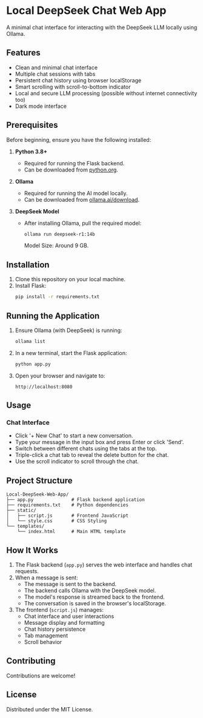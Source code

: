 # Local DeepSeek Chat Web App

A minimal chat interface for interacting with the DeepSeek LLM locally using Ollama.

## Features

- Clean and minimal chat interface
- Multiple chat sessions with tabs
- Persistent chat history using browser localStorage
- Smart scrolling with scroll-to-bottom indicator
- Local and secure LLM processing (possible without internet connectivity too)
- Dark mode interface

## Prerequisites

Before beginning, ensure you have the following installed:

1. **Python 3.8+**
   - Required for running the Flask backend.
   - Can be downloaded from [python.org](https://python.org).

2. **Ollama**
   - Required for running the AI model locally.
   - Can be downloaded from [ollama.ai/download](https://ollama.ai/download).

3. **DeepSeek Model**
   - After installing Ollama, pull the required model:
     ```bash
     ollama run deepseek-r1:14b
     ```
     Model Size: Around 9 GB. 

## Installation

1. Clone this repository on your local machine.
2. Install Flask:
   ```bash
   pip install -r requirements.txt
   ```

## Running the Application

1. Ensure Ollama (with DeepSeek) is running:
   ```bash
   ollama list
   ```

2. In a new terminal, start the Flask application:
   ```bash
   python app.py
   ```

3. Open your browser and navigate to:
   ```
   http://localhost:8080
   ```

## Usage

### Chat Interface

- Click '+ New Chat' to start a new conversation.
- Type your message in the input box and press Enter or click 'Send'.
- Switch between different chats using the tabs at the top.
- Triple-click a chat tab to reveal the delete button for the chat.
- Use the scroll indicator to scroll through the chat.

## Project Structure

```
Local-DeepSeek-Web-App/
├── app.py              # Flask backend application
├── requirements.txt    # Python dependencies
├── static/
│   ├── script.js       # Frontend JavaScript
│   └── style.css       # CSS Styling
└── templates/
    └── index.html      # Main HTML template
```

## How It Works

1. The Flask backend (`app.py`) serves the web interface and handles chat requests.
2. When a message is sent:
   - The message is sent to the backend.
   - The backend calls Ollama with the DeepSeek model.
   - The model's response is streamed back to the frontend.
   - The conversation is saved in the browser's localStorage.
3. The frontend (`script.js`) manages:
   - Chat interface and user interactions
   - Message display and formatting
   - Chat history persistence
   - Tab management
   - Scroll behavior

## Contributing

Contributions are welcome!

## License

Distributed under the MIT License. 
